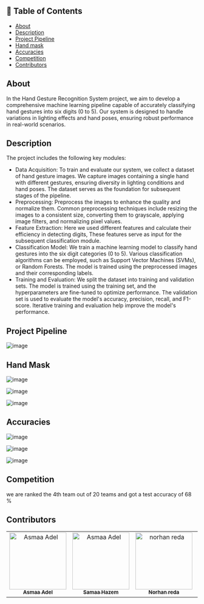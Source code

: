 ## 📝 Table of Contents

- [About ](#about-)
- [Description ](#Description-)
- [Project Pipeline ](#Project-Pipeline-)
- [Hand mask ](#Hand-mask-)
- [Accuracies ](#Accuracies-)
- [Competition ](#Competition-)
- [Contributors ](#contributors-)

## About <a name = "about"></a>

In the Hand Gesture Recognition System project, we aim to develop a comprehensive machine learning pipeline capable of accurately classifying hand gestures into six digits (0 to 5). Our system is designed to handle variations in lighting effects and hand poses, ensuring robust performance in real-world scenarios.

## Description <a name = "Description"></a>
The project includes the following key modules:
- Data Acquisition: To train and evaluate our system, we collect a dataset of hand gesture images. We capture images containing a single hand with different gestures, ensuring diversity in lighting conditions and hand poses. The dataset serves as the foundation for subsequent stages of the pipeline.
- Preprocessing: Preprocess the images to enhance the quality and normalize them. Common preprocessing techniques include resizing the images to a consistent size, converting them to grayscale, applying image filters, and normalizing pixel values.
- Feature Extraction: Here we used different features and calculate their efficiency in detecting digits, These features serve as input for the subsequent classification module.
- Classification Model: We train a machine learning model to classify hand gestures into the six digit categories (0 to 5). Various classification algorithms can be employed, such as Support Vector Machines (SVMs), or Random Forests. The model is trained using the preprocessed images and their corresponding labels.
- Training and Evaluation: We split the dataset into training and validation sets. The model is trained using the training set, and the hyperparameters are fine-tuned to optimize performance. The validation set is used to evaluate the model's accuracy, precision, recall, and F1-score. Iterative training and evaluation help improve the model's performance.
## Project Pipeline <a name = "Project-Pipeline"></a>
![image](https://github.com/norhanreda/neural-project/assets/88630231/4cf77ad4-77b3-410b-8167-dbbb799cc460)


## Hand Mask <a name = "Hand-mask"></a>

![image](https://github.com/norhanreda/neural-project/assets/88630231/6f4da595-cde5-4f08-9f39-b798c4926c84)

![image](https://github.com/norhanreda/neural-project/assets/88630231/e8183cf4-e691-4c59-92d2-d01730f2f716)

![image](https://github.com/norhanreda/neural-project/assets/88630231/4dd64555-f097-4605-9129-90a01dce3fbe)



## Accuracies <a name = "Accuracies"></a>
![image](https://github.com/norhanreda/neural-project/assets/88630231/e4a00611-4125-4073-a80d-614043e5d0be)

![image](https://github.com/norhanreda/neural-project/assets/88630231/451c78d2-028b-40c8-8ba7-e4e0e4e55243)

![image](https://github.com/norhanreda/neural-project/assets/88630231/7db8e5eb-c469-47f7-96ca-aed9d90fb022)


## Competition
we are ranked the 4th team out of 20 teams and got a test accuracy of 68 %


## Contributors <a name = "Contributors"></a>

<table>
  <tr>
    <td align="center">
    <a href="https://github.com/asmaaadel0" target="_black">
    <img src="https://avatars.githubusercontent.com/u/88618793?s=400&u=886a14dc5ef5c205a8e51942efe9665ed8fd4717&v=4" width="150px;" alt="Asmaa Adel"/>
    <br />
    <sub><b>Asmaa Adel</b></sub></a>
    </td>
    <td align="center">
    <a href="https://github.com/Samaa-Hazem2001" target="_black">
    <img src="https://avatars.githubusercontent.com/u/82514924?v=4" width="150px;" alt="Asmaa Adel"/>
    <br />
    <sub><b>Samaa Hazem</b></sub></a>
    </td>
    <td align="center">
    <a href="https://github.com/norhanreda" target="_black">
    <img src="https://avatars.githubusercontent.com/u/88630231?v=4" width="150px;" alt="norhan reda"/>
    <br />
    <sub><b>Norhan reda</b></sub></a>
    </td>
    <td align="center">
    <a href="https://github.com/Hoda233" target="_black">
    <img src="https://avatars.githubusercontent.com/u/77369927?v=4" width="150px;" alt="HodaGamal"/>
    <br />
    <sub><b>HodaGamal</b></sub></a>
    </td>
  </tr>
 </table>

